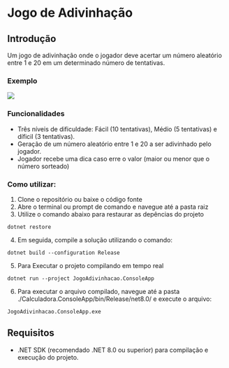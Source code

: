 # Jogo de Adivinhação

## Introdução

Um jogo de adivinhação onde o jogador deve acertar um número aleatório entre 1 e 20 em um determinado número de tentativas.

### Exemplo

![](https://i.imgur.com/S9WePWG.gif)

### Funcionalidades

- Três níveis de dificuldade: Fácil (10 tentativas), Médio (5 tentativas) e díficil (3 tentativas).
- Geração de um número aleatório entre 1 e 20 a ser adivinhado pelo jogador.
- Jogador recebe uma dica caso erre o valor (maior ou menor que o número sorteado)

### Como utilizar:
1. Clone o repositório ou baixe o código fonte
2. Abre o terminal ou prompt de comando e navegue até a pasta raiz
3. Utilize o comando abaixo para restaurar as depências do projeto

```
dotnet restore
```
4. Em seguida, compile a solução utilizando o comando:
```
dotnet build --configuration Release
```
5. Para Executar o projeto compilando em tempo real
```
dotnet run --project JogoAdivinhacao.ConsoleApp
```
6. Para executar o arquivo compilado, navegue até a pasta ./Calculadora.ConsoleApp/bin/Release/net8.0/ e execute o arquivo:
```
JogoAdivinhacao.ConsoleApp.exe
```

## Requisitos

- .NET SDK (recomendado .NET 8.0 ou superior) para compilação e execução do projeto.
